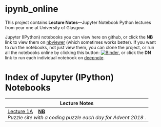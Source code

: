 # ipynb_online

This project contains **Lecture Notes**&mdash;Jupyter Notebook Python lectures from year one at University of Glasgow.

Jupyter (IPython) notebooks you can view here on github, or click the **NB** link to view them on [nbviewer](http://nbviewer.jupyter.org/) (which sometimes works better). If you want to *run* the notebooks, not just view them, you can clone the project, or run all the notebooks online by clicking this button: [![Binder](https://mybinder.org/badge.svg)](https://mybinder.org/v2/gh/norvig/pytudes/master), or click the **DN** link to run each individual notebook on   [deepnote](https://beta.deepnote.org/).

# Index of Jupyter (IPython) Notebooks

|Lecture Notes|
|---|
|[Lecture 1A](notebooks/week_1_a_clean.ipynb)&nbsp; &nbsp; **[NB](https://nbviewer.jupyter.org/github/axqs/ipynb_online/blob/master/notebooks/week_1_a_clean.ipynb)**<br>*Puzzle site with a coding puzzle each day for Advent 2018 .*|
